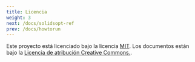 ```yaml
---
title: Licencia
weight: 3
next: /docs/solidsopt-ref
prev: /docs/howtorun
---
```


Este proyecto está licenciado bajo la licencia [MIT](https://en.wikipedia.org/wiki/MIT_License). Los documentos están bajo la [Licencia de atribución Creative Commons.](https://creativecommons.org/licenses/by/4.0/).






